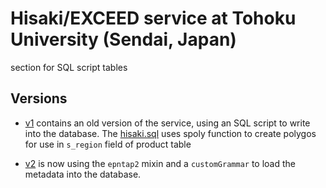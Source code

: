 # Hisaki/EXCEED service at Tohoku University (Sendai, Japan)
section for SQL script tables

## Versions
- [v1](v1) contains an old version of the service, using an SQL script to write into the database. The [hisaki.sql](v1/hisaki.sql) uses spoly function to create polygos for use in `s_region` field of product table

- [v2](v2) is now using the `epntap2` mixin and a `customGrammar` to load the metadata into the database.

